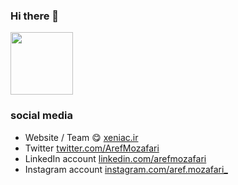 ### Hi there 👋
<img src="https://www.storybench.org/wp-content/uploads/2015/05/NYAN_CAT.gif" height="100px"/>

### social media
- Website / Team :yum: [xeniac.ir](https://xeniac.ir/)
- Twitter [twitter.com/ArefMozafari](https://twitter.com/ArefMozafari)
- LinkedIn account [linkedin.com/arefmozafari](https://linkedin.com/aref-mozafari)
- Instagram account [instagram.com/aref.mozafari_](https://instagram.com/aref.mozafari_)
